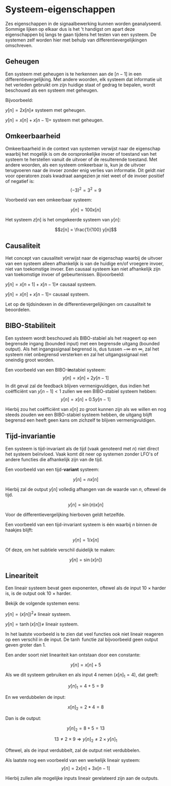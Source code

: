 # Systeem-eigenschappen

Zes eigenschappen in de signaalbewerking kunnen worden geanalyseerd. Sommige lijken op elkaar dus is het 't handigst om apart deze eigenschappen bij langs te gaan tijdens het testen van een systeem. De systemen zelf worden hier met behulp van differentievergelijkingen omschreven.

## Geheugen

Een systeem met geheugen is te herkennen aan de $[n-1]$ in een differentievergelijking. Met andere woorden, elk systeem dat informatie uit het verleden gebruikt om zijn huidige staat of gedrag te bepalen, wordt beschouwd als een systeem met geheugen.

Bijvoorbeeld:

$y[n] = 2x[n] \neq$ systeem met geheugen.

$y[n] = x[n] + x[n-1] =$ systeem met geheugen.

## Omkeerbaarheid

Omkeerbaarheid in de context van systemen verwijst naar de eigenschap waarbij het mogelijk is om de oorspronkelijke invoer of toestand van het systeem te herstellen vanuit de uitvoer of de resulterende toestand. Met andere woorden, als een systeem omkeerbaar is, kun je de uitvoer terugvoeren naar de invoer zonder enig verlies van informatie. Dit geldt *niet* voor operatoren zoals kwadraat aangezien je niet weet of de invoer positief of negatief is: $$ (-3)^2 = 3^2 = 9 $$

Voorbeeld van een omkeerbaar systeem:

$$y[n] = 100x[n]$$

Het systeem $z[n]$ is het omgekeerde systeem van $y[n]$:

$$z[n] =  \frac{1}{100} y[n]$$

## Causaliteit

Het concept van causaliteit verwijst naar de eigenschap waarbij de uitvoer van een systeem alleen afhankelijk is van de huidige en/of vroegere invoer, niet van toekomstige invoer. Een causaal systeem kan niet afhankelijk zijn van toekomstige invoer of gebeurtenissen. Bijvoorbeeld:

$y[n] = x[n+1] + x[n-1] \neq$ causaal systeem.

$y[n] = x[n] + x[n-1] =$ causaal systeem.

Let op de tijdsindexen in de differentievergelijkingen om causaliteit te beoordelen.

## BIBO-Stabiliteit

Een systeem wordt beschouwd als BIBO-stabiel als het reageert op een begrensde ingang (bounded input) met een begrensde uitgang (bounded output). Als het ingangssignaal begrensd is, dus tussen $-\infty$ en $\infty$, zal het systeem niet onbegrensd versterken en zal het uitgangssignaal niet oneindig groot worden.

Een voorbeeld van een BIBO-**in**stabiel systeem:
$$y[n] = x[n] + 2y[n-1] $$
In dit geval zal de feedback blijven vermenigvuldigen, dus indien het coëfficiënt van $y[n-1] < 1$ zullen we een BIBO-stabiel systeem hebben:
$$y[n] = x[n] + 0.5y[n-1]$$

Hierbij zou het coëfficiënt van $x[n]$ zo groot kunnen zijn als we willen en nog steeds zouden we een BIBO-stabiel systeem hebben, de uitgang blijft begrensd een heeft geen kans om zichzelf te blijven vermenigvuldigen.

## Tijd-invariantie

Een systeem is tijd-invariant als de tijd (vaak genoteerd met $n$) niet direct het systeem beïnvloed. Vaak komt dit neer op systemen zonder LFO's of andere functies die afhankelijk zijn van de tijd.

Een voorbeeld van een tijd-**variant** systeem:

$$y[n] = nx[n]$$

Hierbij zal de output $y[n]$ volledig afhangen van de waarde van $n$, oftewel de tijd.

$$y[n] = \sin(n)x[n]$$

Voor de differentievergelijking hierboven geldt hetzelfde.

Een voorbeeld van een tijd-invariant systeem is één waarbij $n$ binnen de haakjes blijft:

$$y[n] = 1/x[n]$$

Of deze, om het subtiele verschil duidelijk te maken:

$$y[n] = \sin( x[n] )$$

## Lineariteit

Een lineair systeem bevat geen exponenten, oftewel als de input 10 $\times$ harder is, is de output ook 10 $\times$ harder.

Bekijk de volgende systemen eens:

$y[n] = (x[n])^2 \neq$ lineair systeem.

$y[n] = \tanh(x[n]) \neq$ lineair systeem.

In het laatste voorbeeld is te zien dat veel functies ook niet lineair reageren op een verschil in de input. De $\tanh$ functie zal bijvoorbeeld geen output geven groter dan 1.

Een ander soort niet lineariteit kan ontstaan door een constante:

$$y[n] = x[n] + 5$$

Als we dit systeem gebruiken en als input 4 nemen ($x[n]_1 = 4$), dat geeft:

$$y[n]_1 = 4+5 = 9$$

En we verdubbelen de input:

$$x[n]_2 = 2 * 4 = 8 $$

Dan is de output:

$$y[n]_2 = 8 + 5 = 13$$

$$13 \neq 2 \times 9 \Rightarrow y[n]_2 \neq 2 \times y[n]_1$$

Oftewel, als de input verdubbelt, zal de output niet verdubbelen.

Als laatste nog een voorbeeld van een werkelijk lineair systeem:
$$y[n] = 2x[n] + 3x[n-1]$$

Hierbij zullen alle mogelijke inputs lineair gerelateerd zijn aan de outputs.
